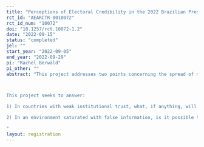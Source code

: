 ```yaml
---
title: "Perceptions of Electoral Credibility in the 2022 Brazilian Presidential Election"
rct_id: "AEARCTR-0010072"
rct_id_num: "10072"
doi: "10.1257/rct.10072-1.2"
date: "2022-09-15"
status: "completed"
jel: ""
start_year: "2022-09-05"
end_year: "2022-09-29"
pi: "Rachel Berwald"
pi_other: ""
abstract: "This project addresses two points concerning the spread of misinformation related to the upcoming 2022 Brazilian presidential election: 1) if traditional ways of ensuring electoral credibility are insufficient to persuade skeptics and 2) the extent to which misinformation can be corrected. In a survey experiment, participants are randomly exposed to positive and neutral information about the election or just neutral information. The intervention takes the form of critical thinking about the election and social pressure.

This project seeks to answer: 
1) In countries with weak institutional trust, what, if anything, will convince partisan voters that an election was fair? 
2) In an environment saturated with false information, is it possible to correct or partially correct these beliefs?
"
layout: registration
---
```


